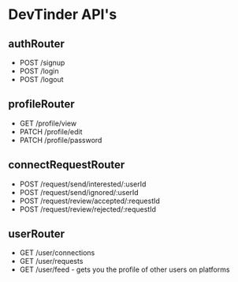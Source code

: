 # DevTinder API's

 ## authRouter
 -  POST /signup
 -  POST /login
 -  POST /logout

 ## profileRouter
 -  GET /profile/view
 -  PATCH /profile/edit
 -  PATCH /profile/password

 ## connectRequestRouter
 -  POST /request/send/interested/:userId
 -  POST /request/send/ignored/:userId
 -  POST /request/review/accepted/:requestId
 -  POST /request/review/rejected/:requestId

 ## userRouter
 -  GET /user/connections
 -  GET /user/requests
 -  GET /user/feed - gets you the profile of other users on platforms 